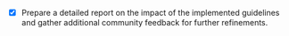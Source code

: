 - [x] Prepare a detailed report on the impact of the implemented guidelines and gather additional community feedback for further refinements.